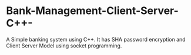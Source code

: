 # Bank-Management-Client-Server-C++-
A Simple banking system using C++. It has SHA password encryption and Client Server Model using socket programming.
